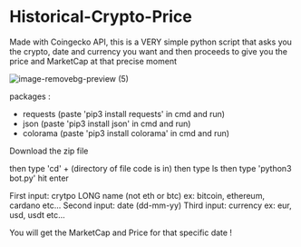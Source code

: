 # Historical-Crypto-Price
Made with Coingecko API, this is a VERY simple python script that asks you the crypto, date and currency you want and then proceeds to give you the price and MarketCap at that precise moment

![image-removebg-preview (5)](https://user-images.githubusercontent.com/98614666/153776345-3c619d8b-5760-49aa-a57f-5a038564b50a.png)

packages :

- requests (paste 'pip3 install requests' in cmd and run)
- json (paste 'pip3 install json' in cmd and run)
- colorama (paste 'pip3 install colorama' in cmd and run)

Download the zip file

then type 'cd' + (directory of file code is in)
then type ls 
then type 'python3 bot.py'
hit enter

First input: crytpo LONG name (not eth or btc) ex: bitcoin, ethereum, cardano etc...
Second input: date (dd-mm-yy)
Third input: currency ex: eur, usd, usdt etc...

You will get the MarketCap and Price for that specific date !
